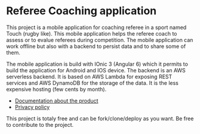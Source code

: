 # Referee Coaching application

This project is a mobile application for coaching referee in a sport named Touch (rugby like).
This mobile application helps the referee coach to assess or to evalue referees during competition.
The mobile application can work offline but also with a backend to persist data and to share some of them.

The mobile application is build with IOnic 3 (Angular 6) which it permits to build the application for Android and IOS device.
The backend is an AWS serverless backend. It is based on AWS Lambda for exposing REST services and AWS DynamoDB for the storage of the data. It is the less expensive hosting (few cents by month).

 * [Documentation about the product](https://github.com/schassande/referee-coaching/wiki/RefCoach-application)
 * [Privacy policy](https://github.com/schassande/referee-coaching/wiki/Privacy-policy)

This project is totaly free and can be fork/clone/deploy as you want.
Be free to contribute to the project.
